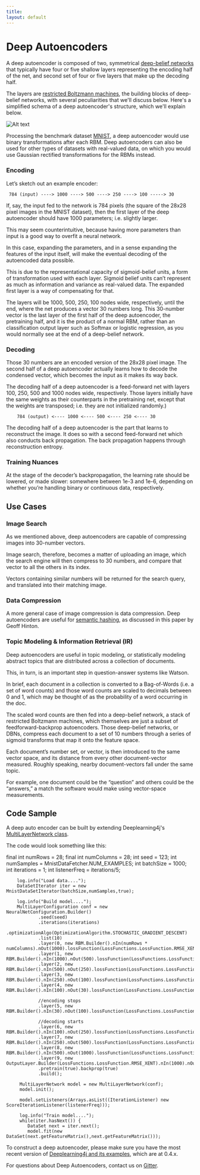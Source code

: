 ```yaml
---
title: 
layout: default
---
```


# Deep Autoencoders

A deep autoencoder is composed of two, symmetrical [deep-belief networks](../deepbeliefnetwork.html) that typically have four or five shallow layers representing the encoding half of the net, and second set of four or five layers that make up the decoding half.

The layers are [restricted Boltzmann machines](../restrictedboltzmannmachine.html), the building blocks of deep-belief networks, with several peculiarities that we'll discuss below. Here's a simplified schema of a deep autoencoder's structure, which we'll explain below.

![Alt text](../img/deep_autoencoder.png) 

Processing the benchmark dataset [MNIST](http://yann.lecun.com/exdb/mnist/), a deep autoencoder would use binary transformations after each RBM. Deep autoencoders can also be used for other types of datasets with real-valued data, on which you would use Gaussian rectified transformations for the RBMs instead. 

### Encoding

Let’s sketch out an example encoder:
    
     784 (input) ----> 1000 ----> 500 ----> 250 ----> 100 -----> 30

If, say, the input fed to the network is 784 pixels (the square of the 28x28 pixel images in the MNIST dataset), then the first layer of the deep autoencoder should have 1000 parameters; i.e. slightly larger. 

This may seem counterintuitive, because having more parameters than input is a good way to overfit a neural network. 

In this case, expanding the parameters, and in a sense expanding the features of the input itself, will make the eventual decoding of the autoencoded data possible. 

This is due to the representational capacity of sigmoid-belief units, a form of transformation used with each layer. Sigmoid belief units can’t represent as much as information and variance as real-valued data. The expanded first layer is a way of compensating for that. 

The layers will be 1000, 500, 250, 100 nodes wide, respectively, until the end, where the net produces a vector 30 numbers long. This 30-number vector is the last layer of the first half of the deep autoencoder, the pretraining half, and it is the product of a normal RBM, rather than an classification output layer such as Softmax or logistic regression, as you would normally see at the end of a deep-belief network. 

### Decoding

Those 30 numbers are an encoded version of the 28x28 pixel image. The second half of a deep autoencoder actually learns how to decode the condensed vector, which becomes the input as it makes its way back.

The decoding half of a deep autoencoder is a feed-forward net with layers 100, 250, 500 and 1000 nodes wide, respectively. Those layers initially have the same weights as their counterparts in the pretraining net, except that the weights are transposed; i.e. they are not initialized randomly.) 

		784 (output) <---- 1000 <---- 500 <---- 250 <---- 30

The decoding half of a deep autoencoder is the part that learns to reconstruct the image. It does so with a second feed-forward net which also conducts back propagation. The back propagation happens through reconstruction entropy.

### Training Nuances

At the stage of the decoder’s backpropagation, the learning rate should be lowered, or made slower: somewhere between 1e-3 and 1e-6, depending on whether you’re handling binary or continuous data, respectively.

## Use Cases

### Image Search

As we mentioned above, deep autoencoders are capable of compressing images into 30-number vectors. 

Image search, therefore, becomes a matter of uploading an image, which the search engine will then compress to 30 numbers, and compare that vector to all the others in its index. 

Vectors containing similar numbers will be returned for the search query, and translated into their matching image. 

### Data Compression

A more general case of image compression is data compression. Deep autoencoders are useful for [semantic hashing](https://www.cs.utoronto.ca/~rsalakhu/papers/semantic_final.pdf), as discussed in this paper by Geoff Hinton.

### Topic Modeling & Information Retrieval (IR)

Deep autoencoders are useful in topic modeling, or statistically modeling abstract topics that are distributed across a collection of documents. 

This, in turn, is an important step in question-answer systems like Watson.

In brief, each document in a collection is converted to a Bag-of-Words (i.e. a set of word counts) and those word counts are scaled to decimals between 0 and 1, which may be thought of as the probability of a word occurring in the doc. 

The scaled word counts are then fed into a deep-belief network, a stack of restricted Boltzmann machines, which themselves are just a subset of feedforward-backprop autoencoders. Those deep-belief networks, or DBNs, compress each document to a set of 10 numbers through a series of sigmoid transforms that map it onto the feature space. 

Each document’s number set, or vector, is then introduced to the same vector space, and its distance from every other document-vector measured. Roughly speaking, nearby document-vectors fall under the same topic. 

For example, one document could be the “question” and others could be the “answers,” a match the software would make using vector-space measurements. 

## Code Sample

A deep auto encoder can be built by extending Deeplearning4j's [MultiLayerNetwork class](https://github.com/deeplearning4j/deeplearning4j/blob/3e934e0128e443a0e187f5aea7a3b8677d9a6568/deeplearning4j-core/src/main/java/org/deeplearning4j/nn/multilayer/MultiLayerNetwork.java).

The code would look something like this:

final int numRows = 28;
        final int numColumns = 28;
        int seed = 123;
        int numSamples = MnistDataFetcher.NUM_EXAMPLES;
        int batchSize = 1000;
        int iterations = 1;
        int listenerFreq = iterations/5;

        log.info("Load data....");
        DataSetIterator iter = new MnistDataSetIterator(batchSize,numSamples,true);

        log.info("Build model....");
        MultiLayerConfiguration conf = new NeuralNetConfiguration.Builder()
                .seed(seed)
                .iterations(iterations)
                .optimizationAlgo(OptimizationAlgorithm.STOCHASTIC_GRADIENT_DESCENT)
                .list(10)
                .layer(0, new RBM.Builder().nIn(numRows * numColumns).nOut(1000).lossFunction(LossFunctions.LossFunction.RMSE_XENT).build())
                .layer(1, new RBM.Builder().nIn(1000).nOut(500).lossFunction(LossFunctions.LossFunction.RMSE_XENT).build())
                .layer(2, new RBM.Builder().nIn(500).nOut(250).lossFunction(LossFunctions.LossFunction.RMSE_XENT).build())
                .layer(3, new RBM.Builder().nIn(250).nOut(100).lossFunction(LossFunctions.LossFunction.RMSE_XENT).build())
                .layer(4, new RBM.Builder().nIn(100).nOut(30).lossFunction(LossFunctions.LossFunction.RMSE_XENT).build()) 
                
                //encoding stops
                .layer(5, new RBM.Builder().nIn(30).nOut(100).lossFunction(LossFunctions.LossFunction.RMSE_XENT).build()) 	
                
                //decoding starts
                .layer(6, new RBM.Builder().nIn(100).nOut(250).lossFunction(LossFunctions.LossFunction.RMSE_XENT).build())
                .layer(7, new RBM.Builder().nIn(250).nOut(500).lossFunction(LossFunctions.LossFunction.RMSE_XENT).build())
                .layer(8, new RBM.Builder().nIn(500).nOut(1000).lossFunction(LossFunctions.LossFunction.RMSE_XENT).build())
                .layer(9, new OutputLayer.Builder(LossFunctions.LossFunction.RMSE_XENT).nIn(1000).nOut(numRows*numColumns).build())
                .pretrain(true).backprop(true)
                .build();

         MultiLayerNetwork model = new MultiLayerNetwork(conf);
         model.init();

         model.setListeners(Arrays.asList((IterationListener) new ScoreIterationListener(listenerFreq)));

         log.info("Train model....");
         while(iter.hasNext()) {
            DataSet next = iter.next();
            model.fit(new DataSet(next.getFeatureMatrix(),next.getFeatureMatrix()));

To construct a deep autoencoder, please make sure you have the most recent version of [Deeplearning4j and its examples](https://github.com/deeplearning4j/dl4j-0.4-examples/blob/master/src/main/java/org/deeplearning4j/examples/deepbelief/DeepAutoEncoderExample.java), which are at 0.4.x.

For questions about Deep Autoencoders, contact us on [Gitter](https://gitter.im/deeplearning4j/deeplearning4j). 
